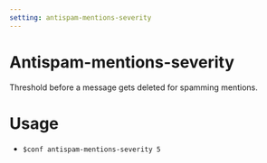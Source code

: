```yaml
---
setting: antispam-mentions-severity
---
```


# Antispam-mentions-severity

Threshold before a message gets deleted for spamming mentions.

# Usage

- `$conf antispam-mentions-severity 5`
